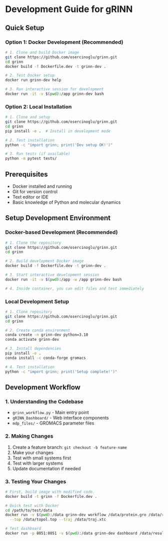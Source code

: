 # Development Guide for gRINN

## Quick Setup

### Option 1: Docker Development (Recommended)
```bash
# 1. Clone and build Docker image
git clone https://github.com/osercinoglu/grinn.git
cd grinn
docker build -f Dockerfile.dev -t grinn-dev .

# 2. Test Docker setup
docker run grinn-dev help

# 3. Run interactive session for development
docker run -it -v $(pwd):/app grinn-dev bash
```

### Option 2: Local Installation
```bash
# 1. Clone and setup
git clone https://github.com/osercinoglu/grinn.git
cd grinn
pip install -e .  # Install in development mode

# 2. Test installation
python -c "import grinn; print('Dev setup OK!')"

# 3. Run tests (if available)
python -m pytest tests/
```

## Prerequisites
- Docker installed and running
- Git for version control
- Text editor or IDE
- Basic knowledge of Python and molecular dynamics

## Setup Development Environment

### Docker-based Development (Recommended)
```bash
# 1. Clone the repository
git clone https://github.com/osercinoglu/grinn.git
cd grinn

# 2. Build development Docker image
docker build -f Dockerfile.dev -t grinn-dev .

# 3. Start interactive development session
docker run -it -v $(pwd):/app -w /app grinn-dev bash

# 4. Inside container, you can edit files and test immediately
```

### Local Development Setup
```bash
# 1. Clone repository
git clone https://github.com/osercinoglu/grinn.git
cd grinn

# 2. Create conda environment
conda create -n grinn-dev python=3.10
conda activate grinn-dev

# 3. Install dependencies
pip install -e .
conda install -c conda-forge gromacs

# 4. Test installation
python -c "import grinn; print('Setup complete!')"
```

## Development Workflow

### 1. Understanding the Codebase
- `grinn_workflow.py` - Main entry point
- `gRINN_Dashboard/` - Web interface components
- `mdp_files/` - GROMACS parameter files

### 2. Making Changes
1. Create a feature branch: `git checkout -b feature-name`
2. Make your changes
3. Test with small systems first
4. Test with larger systems
5. Update documentation if needed

### 3. Testing Your Changes
```bash
# First, build image with modified code.
docker build -t grinn -f Dockerfile.dev .

# Quick test with Docker
cd /path/to/test/data
docker run -v $(pwd):/data grinn-dev workflow /data/protein.gro /data/results \
  --top /data/topol.top --traj /data/traj.xtc

# Test dashboard
docker run -p 8051:8051 -v $(pwd):/data grinn-dev dashboard /data/results
```

